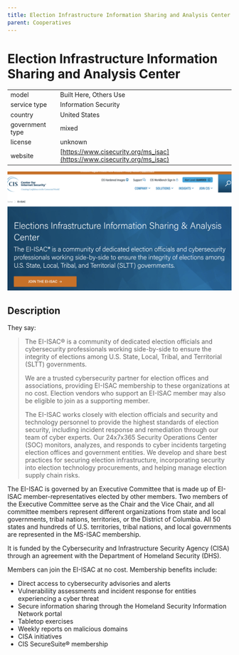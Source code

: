 ```yaml
---
title: Election Infrastructure Information Sharing and Analysis Center
parent: Cooperatives
---
```


# Election Infrastructure Information Sharing and Analysis Center

|                   |                                          |
|:------------------|:-----------------------------------------|
| model             | Built Here, Others Use
| service type      | Information Security
| country           | United States
| government type   | mixed
| license           | unknown
| website           | [https://www.cisecurity.org/ms_isac](https://www.cisecurity.org/ms_isac)

![EIISAC screenshot](images/eiisac.png)

## Description
They say:

>The EI-ISAC® is a community of dedicated election officials and cybersecurity professionals working side-by-side to ensure the integrity of elections among U.S. State, Local, Tribal, and Territorial (SLTT) governments.
>
>We are a trusted cybersecurity partner for election offices and associations, providing EI-ISAC membership to these organizations at no cost. Election vendors who support an EI-ISAC member may also be eligible to join as a supporting member.
>
>The EI-ISAC works closely with election officials and security and technology personnel to provide the highest standards of election security, including incident response and remediation through our team of cyber experts. Our 24x7x365 Security Operations Center (SOC) monitors, analyzes, and responds to cyber incidents targeting election offices and government entities. We develop and share best practices for securing election infrastructure, incorporating security into election technology procurements, and helping manage election supply chain risks.

The EI-ISAC is governed by an Executive Committee that is made up of EI-ISAC member-representatives elected by other members. Two members of the Executive Committee serve as the Chair and the Vice Chair, and all committee members represent different organizations from state and local governments, tribal nations, territories, or the District of Columbia.
All 50 states and hundreds of U.S. territories, tribal nations, and local governments are represented in the MS-ISAC membership.

It is funded by the Cybersecurity and Infrastructure Security Agency (CISA) through an agreement with the Department of Homeland Security (DHS).

Members can join the EI-ISAC at no cost. Membership benefits include: 
* Direct access to cybersecurity advisories and alerts
* Vulnerabiliity assessments and incident response for entities experiencing a cyber threat
* Secure information sharing through the Homeland Security Information Network portal
* Tabletop exercises
* Weekly reports on malicious domains
* CISA initiatives
* CIS SecureSuite® membership
